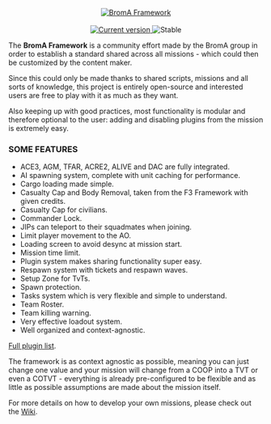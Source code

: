 <p align="center">
  <a href="https://github.com/Neefay/BromA-A3-Framework-Mark3">
   <img src="http://puu.sh/gvzlF/ab592e6390.png" alt="BromA Framework">
  </a>
   <br/><br/>
  <a href="https://github.com/Neefay/BromA-A3-Framework-Mark3/commits/master">
    <img src="https://img.shields.io/badge/build-0062-blue.svg" alt="Current version">
  </a>
  <img src="https://img.shields.io/badge/stable-yes-green.svg" alt="Stable">
</p>

The **BromA Framework** is a community effort made by the BromA group in order to establish a standard shared across all missions - which could then be customized by the content maker.

Since this could only be made thanks to shared scripts, missions and all sorts of knowledge, this project is entirely open-source and interested users are free to play with it as much as they want.

Also keeping up with good practices, most functionality is modular and therefore optional to the user: adding and disabling plugins from the mission is extremely easy.

### SOME FEATURES
*	ACE3, AGM, TFAR, ACRE2, ALIVE and DAC are fully integrated.
*	AI spawning system, complete with unit caching for performance.
*	Cargo loading made simple.
*	Casualty Cap and Body Removal, taken from the F3 Framework with given credits.
*	Casualty Cap for civilians.
*	Commander Lock.
*	JIPs can teleport to their squadmates when joining.
*	Limit player movement to the AO.
*	Loading screen to avoid desync at mission start.
*	Mission time limit.
*	Plugin system makes sharing functionality super easy.
*	Respawn system with tickets and respawn waves.
*	Setup Zone for TvTs.
*	Spawn protection.
*	Tasks system which is very flexible and simple to understand.
*	Team Roster.
*	Team killing warning.
*	Very effective loadout system.
*	Well organized and context-agnostic.

[Full plugin list](https://github.com/Neefay/BromA-A3-Framework-Mark3/wiki/Plugins).

The framework is as context agnostic as possible, meaning you can just change one value and your mission will change from a COOP into a TVT or even a COTVT - everything is already pre-configured to be flexible and as little as possible assumptions are made about the mission itself.

For more details on how to develop your own missions, please check out the [Wiki](https://github.com/Neefay/BromA-A3-Framework-Mark3/wiki).
